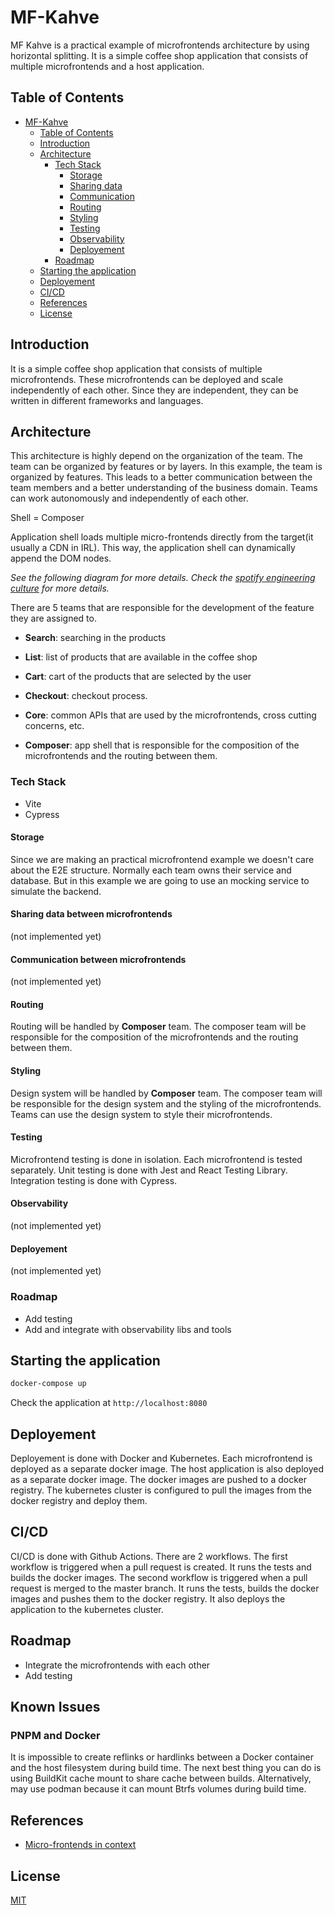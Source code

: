 # MF-Kahve

MF Kahve is a practical example of microfrontends architecture by using horizontal splitting. It is a simple coffee shop application that consists of multiple microfrontends and a host application.

## Table of Contents

- [MF-Kahve](#mf-kahve)
  - [Table of Contents](#table-of-contents)
  - [Introduction](#introduction)
  - [Architecture](#architecture)
    - [Tech Stack](#tech-stack)
      - [Storage](#storage)
      - [Sharing data](#sharing-data-between-microfrontends)
      - [Communication](#communication-between-microfrontends)
      - [Routing](#routing)
      - [Styling](#styling)
      - [Testing](#testing)
      - [Observability](#observability)
      - [Deployement](#deployement)
    - [Roadmap](#roadmap)
  - [Starting the application](#starting-the-application)
  - [Deployement](#deployement-1)
  - [CI/CD](#cicd)
  - [References](#references)
  - [License](#license)

## Introduction

It is a simple coffee shop application that consists of multiple microfrontends. These microfrontends can be deployed and scale independently of each other. Since they are independent, they can be written in different frameworks and languages.

## Architecture

This architecture is highly depend on the organization of the team. The team can be organized by features or by layers. In this example, the team is organized by features. This leads to a better communication between the team members and a better understanding of the business domain. Teams can work autonomously and independently of each other.

Shell = Composer

Application shell loads multiple micro-frontends directly from the target(it usually a CDN in IRL). This way, the application shell can dynamically append the DOM nodes.

_See the following diagram for more details. Check the [spotify engineering culture](https://www.youtube.com/watch?v=hQDblYvY9RY) for more details._

<!-- imgk -->

There are 5 teams that are responsible for the development of the feature they are assigned to.

- **Search**: searching in the products
- **List**: list of products that are available in the coffee shop
- **Cart**: cart of the products that are selected by the user
- **Checkout**: checkout process.
- **Core**: common APIs that are used by the microfrontends, cross cutting concerns, etc.

- **Composer**: app shell that is responsible for the composition of the microfrontends and the routing between them.

### Tech Stack

- Vite
- Cypress

#### Storage

Since we are making an practical microfrontend example we doesn't care about the E2E structure. Normally each team owns their service and database. But in this example we are going to use an mocking service to simulate the backend.

#### Sharing data between microfrontends

(not implemented yet)

#### Communication between microfrontends

(not implemented yet)

#### Routing

Routing will be handled by **Composer** team. The composer team will be responsible for the composition of the microfrontends and the routing between them.

#### Styling

Design system will be handled by **Composer** team. The composer team will be responsible for the design system and the styling of the microfrontends. Teams can use the design system to style their microfrontends.

#### Testing

Microfrontend testing is done in isolation. Each microfrontend is tested separately. Unit testing is done with Jest and React Testing Library. Integration testing is done with Cypress.

#### Observability

(not implemented yet)

#### Deployement

(not implemented yet)

### Roadmap

- Add testing
- Add and integrate with observability libs and tools

## Starting the application

```bash
docker-compose up
```

Check the application at `http://localhost:8080`

## Deployement

Deployement is done with Docker and Kubernetes. Each microfrontend is deployed as a separate docker image. The host application is also deployed as a separate docker image. The docker images are pushed to a docker registry. The kubernetes cluster is configured to pull the images from the docker registry and deploy them.

## CI/CD

CI/CD is done with Github Actions. There are 2 workflows. The first workflow is triggered when a pull request is created. It runs the tests and builds the docker images. The second workflow is triggered when a pull request is merged to the master branch. It runs the tests, builds the docker images and pushes them to the docker registry. It also deploys the application to the kubernetes cluster.

## Roadmap

- Integrate the microfrontends with each other
- Add testing

## Known Issues

### PNPM and Docker

It is impossible to create reflinks or hardlinks between a Docker container and the host filesystem during build time. The next best thing you can do is using BuildKit cache mount to share cache between builds. Alternatively, may use podman because it can mount Btrfs volumes during build time.

## References

- [Micro-frontends in context](https://increment.com/frontend/micro-frontends-in-context/)

## License

[MIT](LICENSE)
